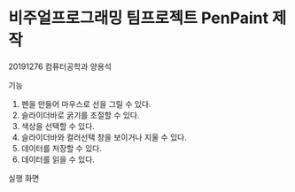 # 비주얼프로그래밍 팀프로젝트 PenPaint 제작
20191276 컴퓨터공학과 양용석

기능 
1. 펜을 만들어 마우스로 선을 그릴 수 있다. 
2. 슬라이더바로 굵기를 조절할 수 있다.
3. 색상을 선택할 수 있다.
4. 슬라이더바와 컬러선택 창을 보이거나 지울 수 있다.
5. 데이터를 저장할 수 있다.
6. 데이터를 읽을 수 있다.

실행 화면


